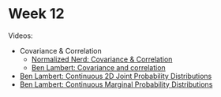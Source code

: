 # Week 12

Videos:
- Covariance & Correlation
    - [Normalized Nerd: Covariance & Correlation](https://www.youtube.com/watch?v=TPcAnExkWwQ)
    - [Ben Lambert: Covariance and correlation](https://www.youtube.com/watch?v=KDw3hC2YNFc)
- [Ben Lambert: Continuous 2D Joint Probability Distributions](https://www.youtube.com/watch?v=0BxDoyiZd44)
- [Ben Lambert: Continuous Marginal Probability Distributions](https://www.youtube.com/watch?v=F97Qf5FGt5M)